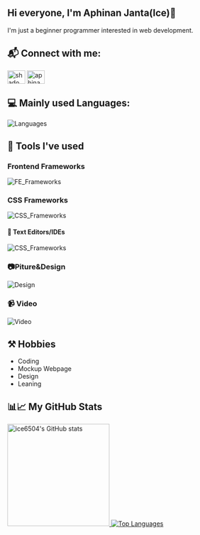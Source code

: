 ## Hi everyone, I'm Aphinan Janta(Ice)👋 
I'm just a beginner programmer interested in web development.


## 📬 Connect with me:
<a href="https://www.facebook.com/Aphinan6504/" target="_blank"><img align="center" src="https://raw.githubusercontent.com/rahuldkjain/github-profile-readme-generator/master/src/images/icons/Social/facebook.svg" alt="shadowtak" height="30" width="40" /></a>
<a href="https://instagram.com/aphinan6504" target="_blank"><img align="center" src="https://raw.githubusercontent.com/rahuldkjain/github-profile-readme-generator/master/src/images/icons/Social/instagram.svg" alt="aphinan6504" height="30" width="40" /></a>
</p>

## 💻 Mainly used Languages:
![Languages](https://skillicons.dev/icons?i=html,css,js,nodejs,python)

## 🧰 Tools I've used
### Frontend Frameworks
![FE_Frameworks](https://skillicons.dev/icons?i=vite,react,nuxtjs)
### CSS Frameworks 
![CSS_Frameworks](https://skillicons.dev/icons?i=tailwind)
#### 📑 Text Editors/IDEs
![CSS_Frameworks](https://skillicons.dev/icons?i=vscode)
### 📷Piture&Design
![Design](https://skillicons.dev/icons?i=photoshop,ai,figma)
### 📹 Video
![Video](https://skillicons.dev/icons?i=pr)

## ⚒ Hobbies
- Coding
- Mockup Webpage
- Design
- Leaning


## 📊📈 My GitHub Stats
                  
<a href="http://www.github.com/ice6504">
    <img src="https://github-readme-stats.vercel.app/api?username=ice6504&theme=github_dark" alt="ice6504's GitHub stats" height="230" />
</a>

<a href="https://github.com/ice6504" align="left">
    <img src="https://github-readme-stats.vercel.app/api/top-langs/?username=ice6504&theme=github_dark" alt="Top Languages" />
</a>
